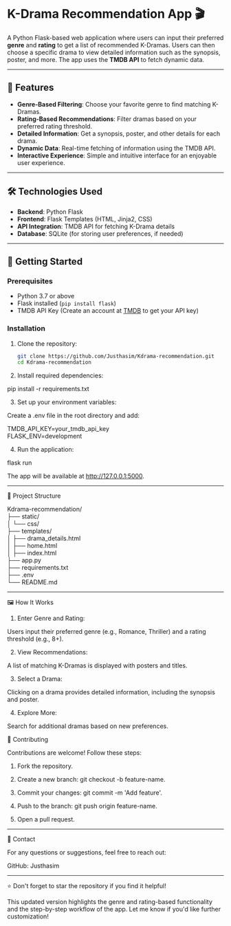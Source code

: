 

# K-Drama Recommendation App 🎬  

A Python Flask-based web application where users can input their preferred **genre** and **rating** to get a list of recommended K-Dramas. Users can then choose a specific drama to view detailed information such as the synopsis, poster, and more. The app uses the **TMDB API** to fetch dynamic data.  

---

## 🌟 Features  
- **Genre-Based Filtering**: Choose your favorite genre to find matching K-Dramas.  
- **Rating-Based Recommendations**: Filter dramas based on your preferred rating threshold.  
- **Detailed Information**: Get a synopsis, poster, and other details for each drama.  
- **Dynamic Data**: Real-time fetching of information using the TMDB API.  
- **Interactive Experience**: Simple and intuitive interface for an enjoyable user experience.  

---

## 🛠️ Technologies Used  
- **Backend**: Python Flask  
- **Frontend**: Flask Templates (HTML, Jinja2, CSS)  
- **API Integration**: TMDB API for fetching K-Drama details  
- **Database**: SQLite (for storing user preferences, if needed)  

---

## 🚀 Getting Started  

### Prerequisites  
- Python 3.7 or above  
- Flask installed (`pip install flask`)  
- TMDB API Key (Create an account at [TMDB](https://www.themoviedb.org/) to get your API key)  

### Installation  

1. Clone the repository:  
   ```bash  
   git clone https://github.com/Justhasim/Kdrama-recommendation.git  
   cd Kdrama-recommendation

2. Install required dependencies:

pip install -r requirements.txt


3. Set up your environment variables:

Create a .env file in the root directory and add:

TMDB_API_KEY=your_tmdb_api_key  
FLASK_ENV=development



4. Run the application:

flask run

The app will be available at http://127.0.0.1:5000.




---

📂 Project Structure

Kdrama-recommendation/  
├── static/  
│   └── css/  
├── templates/  
│   ├── drama_details.html  
│   ├── home.html  
│   ├── index.html   
├── app.py  
├── requirements.txt  
├── .env  
└── README.md


---

🖼️ How It Works

1. Enter Genre and Rating:

Users input their preferred genre (e.g., Romance, Thriller) and a rating threshold (e.g., 8+).



2. View Recommendations:

A list of matching K-Dramas is displayed with posters and titles.



3. Select a Drama:

Clicking on a drama provides detailed information, including the synopsis and poster.



4. Explore More:

Search for additional dramas based on new preferences.





🤝 Contributing

Contributions are welcome! Follow these steps:

1. Fork the repository.


2. Create a new branch: git checkout -b feature-name.


3. Commit your changes: git commit -m 'Add feature'.


4. Push to the branch: git push origin feature-name.


5. Open a pull request.




---

💬 Contact

For any questions or suggestions, feel free to reach out:

GitHub: Justhasim



---

⭐ Don't forget to star the repository if you find it helpful!

This updated version highlights the genre and rating-based functionality and the step-by-step workflow of the app. Let me know if you'd like further customization!

